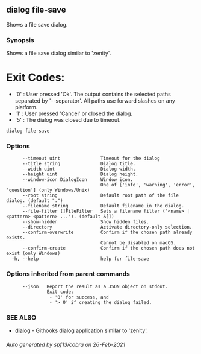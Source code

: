 ## dialog file-save

Shows a file save dialog.

### Synopsis

Shows a file save dialog similar to 'zenity'.
# Exit Codes:

- '0' : User pressed 'Ok'. The output contains the selected paths
        separated by '--separator'. All paths use forward slashes
        on any platform.
- '1' : User pressed 'Cancel' or closed the dialog.
- '5' : The dialog was closed due to timeout.

```
dialog file-save
```

### Options

```
      --timeout uint               Timeout for the dialog
      --title string               Dialog title.
      --width uint                 Dialog width.
      --height uint                Dialog height.
      --window-icon DialogIcon     Window icon.
                                   One of ['info', 'warning', 'error', 'question'] (only Windows/Unix)
      --root string                Default root path of the file dialog. (default ".")
      --filename string            Default filename in the dialog.
      --file-filter []FileFilter   Sets a filename filter ('<name> | <pattern> <pattern> ...'). (default &[])
      --show-hidden                Show hidden files.
      --directory                  Activate directory-only selection.
      --confirm-overwrite          Confirm if the chosen path already exists.
                                   Cannot be disabled on macOS.
      --confirm-create             Confirm if the chosen path does not exist (only Windows)
  -h, --help                       help for file-save
```

### Options inherited from parent commands

```
      --json   Report the result as a JSON object on stdout.
               Exit code:
               	- '0' for success, and
               	- '> 0' if creating the dialog failed.
```

### SEE ALSO

* [dialog](dialog.md)	 - Githooks dialog application similar to 'zenity'.

###### Auto generated by spf13/cobra on 26-Feb-2021
